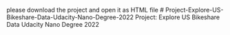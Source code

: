 please download the project and open it as HTML file # Project-Explore-US-Bikeshare-Data-Udacity-Nano-Degree-2022
Project: Explore US Bikeshare Data Udacity Nano Degree 2022
